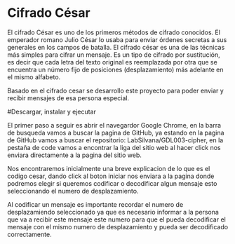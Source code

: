# Cifrado César

El cifrado César es uno de los primeros métodos de cifrado conocidos.
El emperador romano Julio César lo usaba para enviar órdenes secretas a sus generales
en los campos de batalla. El cifrado césar es una de las técnicas más simples
para cifrar un mensaje. Es un tipo de cifrado por sustitución, es decir que cada
letra del texto original es reemplazada por otra que se encuentra un número fijo de posiciones
(desplazamiento) más adelante en el mismo alfabeto. 

Basado en el cifrado cesar se desarrollo este proyecto para poder enviar y recibir mensajes 
de esa persona especial. 

#Descargar, instalar y ejecutar

El primer paso a seguir es abrir el navegardor Google Chrome, en la barra de busqueda vamos a buscar la pagina 
de GitHub, ya estando en la pagina de GitHub vamos a buscar el repositorio: LabSilvana/GDL003-cipher, en la pestaña de 
code vamos a encontrar la liga del sitio web al hacer click nos enviara directamente a la pagina del sitio web. 

Nos encontraremos inicialmente una breve explicacion de lo que es el codigo cesar, dando click al boton iniciar 
nos enviara a la pagina donde podremos elegir si queremos codificar o decodificar algun mensaje esto seleccionando 
el numero de desplazamiento. 

Al codificar un mensaje es importante recordar el numero de desplazamiendo seleccionado ya que es necesario 
informar a la persona que va a recibir este mensaje este numero para que el pueda decodificar el mensaje con 
el mismo numero de desplazamiento y pueda ser decodificado correctamente. 





